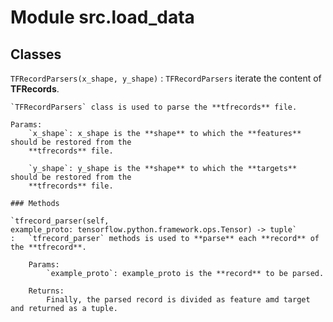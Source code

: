 Module src.load_data
====================

Classes
-------

`TFRecordParsers(x_shape, y_shape)`
:   `TFRecordParsers` iterate the content of **TFRecords**.
    
    `TFRecordParsers` class is used to parse the **tfrecords** file.
    
    Params:
        `x_shape`: x_shape is the **shape** to which the **features** should be restored from the
        **tfrecords** file.
    
        `y_shape`: y_shape is the **shape** to which the **targets** should be restored from the
        **tfrecords** file.

    ### Methods

    `tfrecord_parser(self, example_proto: tensorflow.python.framework.ops.Tensor) ‑> tuple`
    :   `tfrecord_parser` methods is used to **parse** each **record** of the **tfrecord**.
        
        Params:
            `example_proto`: example_proto is the **record** to be parsed.
        
        Returns:
            Finally, the parsed record is divided as feature amd target and returned as a tuple.